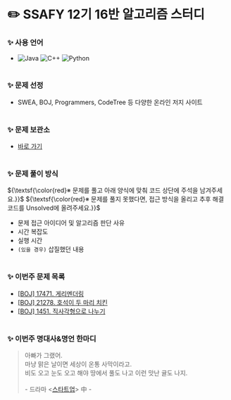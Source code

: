 # :pencil2: SSAFY 12기 16반 알고리즘 스터디
### ✨ 사용 언어
- ![Java](https://img.shields.io/badge/Java-007396.svg?&style=for-the-badge&logo=Java&logoColor=white)
  ![C++](https://img.shields.io/badge/C++-00599C.svg?&style=for-the-badge&logo=cplusplus&logoColor=white)
  ![Python](https://img.shields.io/badge/Python-3776AB.svg?&style=for-the-badge&logo=Python&logoColor=white)
<br><br>

### ✨ 문제 선정
- SWEA, BOJ, Programmers, CodeTree 등 다양한 온라인 저지 사이트
<br><br>

### ✨ 문제 보관소
- [바로 가기](https://github.com/jinlaove17/2024_SSAFY_AlgorithmStudy/tree/main/Problem_Archive)
<br><br>

### ✨ 문제 풀이 방식
${\textsf{\color{red}※ 문제를 풀고 아래 양식에 맞춰 코드 상단에 주석을 남겨주세요.}}$
${\textsf{\color{red}※ 문제를 풀지 못했다면, 접근 방식을 올리고 추후 해결 코드를 Unsolved에 올려주세요.}}$
- 문제 접근 아이디어 및 알고리즘 판단 사유
- 시간 복잡도
- 실행 시간
- `(있을 경우)` 삽질했던 내용
<br><br>

### ✨ 이번주 문제 목록
- [[BOJ] 17471. 게리멘더링](https://www.acmicpc.net/problem/17471)
- [[BOJ] 21278. 호석이 두 마리 치킨](https://www.acmicpc.net/problem/21278)
- [[BOJ] 1451. 직사각형으로 나누기](https://www.acmicpc.net/problem/1451)
<br><br>

### ✨ 이번주 명대사&명언 한마디
> 아빠가 그랬어.<br>
마냥 맑은 날이면 세상이 온통 사막이라고.<br>
비도 오고 눈도 오고 해야 땅에서 풀도 나고 이런 맛난 귤도 나지.<br><br>
\- 드라마 <[스타트업](https://www.youtube.com/shorts/0ujAwh3rLbU)> 中 -
